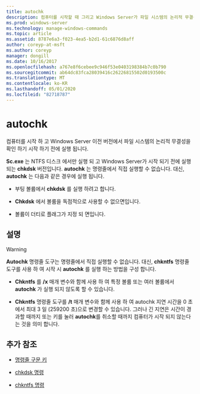 ```yaml
---
title: autochk
description: 컴퓨터를 시작할 때 그리고 Windows Server가 파일 시스템의 논리적 무결성을 확인 하기 시작 하기 전에 실행 되는 autochk 명령에 대 한 참조 항목입니다.
ms.prod: windows-server
ms.technology: manage-windows-commands
ms.topic: article
ms.assetid: 8787e6a3-f023-4ea5-b2d1-61c6876d8aff
author: coreyp-at-msft
ms.author: coreyp
manager: dongill
ms.date: 10/16/2017
ms.openlocfilehash: a767e8f6cebee9c946f53e0403198384b7c0b790
ms.sourcegitcommit: ab64dc83fca28039416c26226815502d0193500c
ms.translationtype: MT
ms.contentlocale: ko-KR
ms.lasthandoff: 05/01/2020
ms.locfileid: "82718787"
---
```

# <a name="autochk"></a>autochk

컴퓨터를 시작 하 고 Windows Server 이전 버전에서 파일 시스템의 논리적 무결성을 확인 하기 시작 하기 전에 실행 됩니다.

**Sc.exe** 는 NTFS 디스크 에서만 실행 되 고 Windows Server가 시작 되기 전에 실행 되는 **chkdsk** 버전입니다. **autochk** 는 명령줄에서 직접 실행할 수 없습니다. 대신, **autochk** 는 다음과 같은 경우에 실행 됩니다.

- 부팅 볼륨에서 **chkdsk** 를 실행 하려고 합니다.

- **Chkdsk** 에서 볼륨을 독점적으로 사용할 수 없으면입니다.

- 볼륨이 더티로 플래그가 지정 되 면입니다.

## <a name="remarks"></a>설명

> [!WARNING]
> **Autochk** 명령줄 도구는 명령줄에서 직접 실행할 수 없습니다. 대신, **chkntfs** 명령줄 도구를 사용 하 여 시작 시 **autochk** 를 실행 하는 방법을 구성 합니다.
>
> - **Chkntfs** 를 **/x** 매개 변수와 함께 사용 하 여 특정 볼륨 또는 여러 볼륨에서 **autochk** 가 실행 되지 않도록 할 수 있습니다.
>
> - **Chkntfs** 명령줄 도구를 **/t** 매개 변수와 함께 사용 하 여 autochk 지연 시간을 0 초에서 최대 3 일 (259200 초)으로 변경할 수 있습니다. 그러나 긴 지연은 시간이 경과할 때까지 또는 키를 눌러 **autochk**를 취소할 때까지 컴퓨터가 시작 되지 않는다는 것을 의미 합니다.

## <a name="additional-references"></a>추가 참조

- [명령줄 구문 키](command-line-syntax-key.md)

- [chkdsk 명령](chkdsk.md)

- [chkntfs 명령](chkntfs.md)
